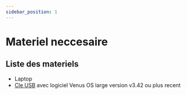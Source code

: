 ```yaml
---
sidebar_position: 1
---
```


# Materiel neccesaire

## Liste des materiels

* Laptop
* [Cle USB](/preparer-la-cle-usb) avec logiciel Venus OS large version v3.42 ou plus recent
